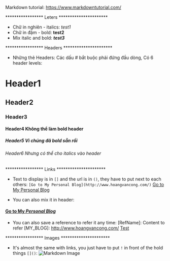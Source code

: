 Markdown tutorial: https://www.markdowntutorial.com/

***************** Leters **********************</b>
- Chữ in nghiên - italics: _test1_ 
- Chữ in đậm - bold: **test2**
- Mix italic and bold: _**test3**_

***************** Headers **********************</b>
- Những thẻ Headers: Các dấu # bắt buộc phải đứng đầu dòng, Có 6 header levels:
# Header1
## Header2
### Header3
#### Header4 Không thể làm **bold** header
##### Header5 Vì chúng đã **bold** sẵn rồi
###### Header6 Nhưng có thể cho _italics_ vào header

***************** Links **********************</b>
- Text to display is in `[]` and the url is in `()`, they have to put next to each others: `[Go to My Personal Blog](http://www.hoangvancong.com/)`</b>
[Go to My Personal Blog](http://www.hoangvancong.com/)

- You can also mix it in header: 
#### [Go to My _Personal Blog_](http://www.hoangvancong.com/)

- You can also save a reference to refer it any time: [RefName]: Content to refer
[MY_BLOG]: http://www.hoangvancong.com/
[Test](MY_BLOG)

***************** Images **********************</b>
- It's almost the same with links, you just have to put `!` in front of the hold things `[]()`:
![Markdown Image](https://cdn.guidingtech.com/media/assets/WordPress-Import/2014/01/markdown-logo2-300x201.png)


